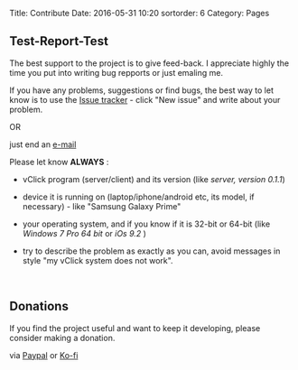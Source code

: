 Title: Contribute
Date: 2016-05-31 10:20
sortorder: 6
Category: Pages

## Test-Report-Test

The best support to the project is to give feed-back. I appreciate highly the time you put into writing bug repports or just emaling me.

If you have any problems, suggestions or find bugs, the best way to let know is to use the
[Issue tracker](https://github.com/tarmoj/vclick/issues) - click "New issue" and write about your problem. 

OR

just end an [e-mail](mailto:trmjhnns@gmail.com)

Please let know **ALWAYS** :

- vClick program (server/client) and its version (like _server, version 0.1.1_)

- device it is running on (laptop/iphone/android etc, its model, if necessary) -  like "Samsung Galaxy Prime"

- your operating system, and if you know if it is 32-bit or 64-bit (like _Windows 7 Pro 64 bit_ or _iOs 9.2_ )

- try to describe the problem as exactly as you can, avoid messages in style "my vClick system does not work".
<br>

## Donations

If you find the project useful and want to keep it developing, please consider making a donation.

via 
[Paypal](paypal.me/tarmojohannes) or  [Ko-fi](https://ko-fi.com/tarmojohannes)
